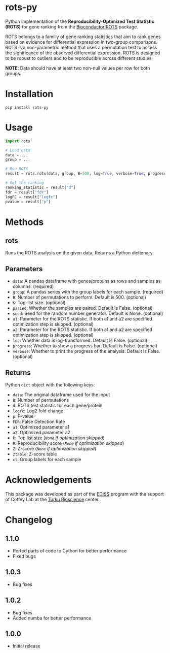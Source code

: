 # rots-py

Python implementation of the __Reproducibility-Optimized Test Statistic (ROTS)__ for gene ranking from the [Bioconductor ROTS](https://www.bioconductor.org/packages/release/bioc/html/ROTS.html) package.

ROTS belongs to a familly of gene ranking statistics that aim to rank genes based on evidence for differential expression in two-group comparisons. ROTS is a non-parametric method that uses a permutation test to assess the significance of the observed differential expression. ROTS is designed to be robust to outliers and to be reproducible across different studies.

__NOTE__: Data should have at least two non-null values per row for both groups.

# Installation 
```
pip install rots-py
```

# Usage
```python  
import rots

# Load data
data = ...
group = ...

# Run ROTS
result = rots.rots(data, group, B=500, log=True, verbose=True, progress=True)

# Get the ranking
ranking_statistic = result["d"]
fdr = result["fdr"]
logFC = result["logfc"]
pvalue = result["p"]
```

# Methods
## rots
Runs the ROTS analysis on the given data. Returns a Python dictionary.

## Parameters
- `data`: A pandas dataframe with genes/proteins as rows and samples as columns. (required)
- `group`: A pandas series with the group labels for each sample. (required)
- `B`: Number of permutations to perform. Default is 500. (optional)
- `K`: Top-list size. (optional)
- `paried`: Whether the samples are paired. Default is False. (optional)
- `seed`: Seed for the random number generator. Default is None. (optional)
- `a1`: Parameter for the ROTS statistic. If both a1 and a2 are specified optimization step is skipped. (optional)
- `a2`: Parameter for the ROTS statistic. If both a1 and a2 are specified optimization step is skipped. (optional)
- `log`: Whether data is log-transformed. Default is False. (optional)
- `progress`: Whether to show a progress bar. Default is False. (optional)
- `verbose`: Whether to print the progress of the analysis. Default is False. (optional)

## Returns
Python `dict` object with the following keys:
- `data`: The original dataframe used for the input
- `B`: Number of permutations
- `d`: ROTS test statistic for each gene/protein
- `logfc`: Log2 fold change
- `p`: P-value
- `FDR`: False Detection Rate
- `a1`: Optimized parameter a1
- `a2`: Optimized parameter a2
- `k`: Top list size (*`None` if optimization skipped*)
- `R`: Reproducibility score (*`None` if optimization skipped*)
- `Z`: Z-score (*`None` if optimization skipped*)
- `ztable`: Z-score table
- `cl`: Group labels for each sample

# Acknowledgements
This package was developed as part of the [EDISS](https://www.master-ediss.eu/) program with the support of Coffey Lab at the [Turku Bioscience](https://bioscience.fi/) center. 

# Changelog
## 1.1.0
- Ported parts of code to Cython for better performance
- Fixed bugs

## 1.0.3
- Bug fixes

## 1.0.2
- Bug fixes 
- Added numba for better performance

## 1.0.0
- Initial release

